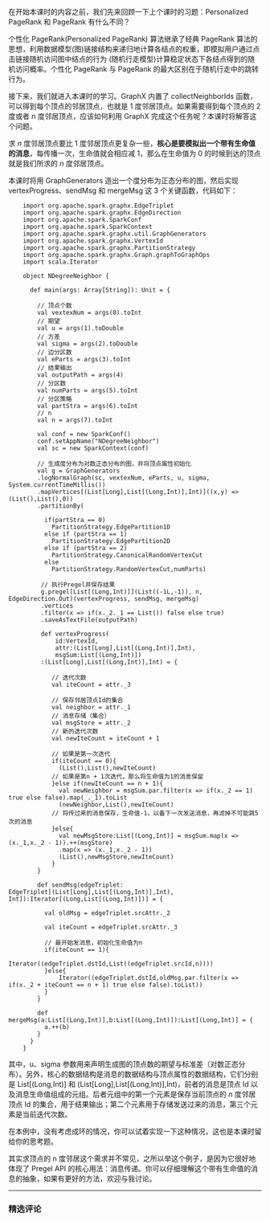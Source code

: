 <p data-nodeid="34478">在开始本课时的内容之前，我们先来回顾一下上个课时的习题：Personalized PageRank 和 PageRank 有什么不同？</p>
<p data-nodeid="34479">个性化 PageRank(Personalized PageRank) 算法继承了经典 PageRank 算法的思想，利用数据模型(图)链接结构来递归地计算各结点的权重，即模拟用户通过点击链接随机访问图中结点的行为 (随机行走模型)计算稳定状态下各结点得到的随机访问概率。个性化 PageRank 与 PageRank 的最大区别在于随机行走中的跳转行为。</p>
<p data-nodeid="35931" class="">接下来，我们就进入本课时的学习。GraphX 内置了 collectNeighborIds 函数，可以得到每个顶点的邻居顶点，也就是 1 度邻居顶点。如果需要得到每个顶点的 2 度或者 <em data-nodeid="35937">n</em> 度邻居顶点，应该如何利用 GraphX 完成这个任务呢？本课时将解答这个问题。</p>


<p data-nodeid="36169" class="">求 <em data-nodeid="36183">n</em> 度邻居顶点要比 1 度邻居顶点更复杂一些，<strong data-nodeid="36184">核心是要模拟出一个带有生命值的消息</strong>，每传播一次，生命值就会相应减 1，那么在生命值为 0 的时候到达的顶点就是我们所求的 <em data-nodeid="36185">n</em> 度邻居顶点。</p>




<p data-nodeid="35143" class="">本课时将用 GraphGenerators 造出一个度分布为正态分布的图，然后实现 vertexProgress、sendMsg 和 mergeMsg 这 3 个关键函数，代码如下：</p>


<pre class="lang-scala" data-nodeid="34483"><code data-language="scala">	<span class="hljs-keyword">import</span> org.apache.spark.graphx.<span class="hljs-type">EdgeTriplet</span>
	<span class="hljs-keyword">import</span> org.apache.spark.graphx.<span class="hljs-type">EdgeDirection</span>
	<span class="hljs-keyword">import</span> org.apache.spark.<span class="hljs-type">SparkConf</span>
	<span class="hljs-keyword">import</span> org.apache.spark.<span class="hljs-type">SparkContext</span>
	<span class="hljs-keyword">import</span> org.apache.spark.graphx.util.<span class="hljs-type">GraphGenerators</span>
	<span class="hljs-keyword">import</span> org.apache.spark.graphx.<span class="hljs-type">VertexId</span>
	<span class="hljs-keyword">import</span> org.apache.spark.graphx.<span class="hljs-type">PartitionStrategy</span>
	<span class="hljs-keyword">import</span> org.apache.spark.graphx.<span class="hljs-type">Graph</span>.graphToGraphOps
	<span class="hljs-keyword">import</span> scala.<span class="hljs-type">Iterator</span>
	&nbsp;
	<span class="hljs-class"><span class="hljs-keyword">object</span> <span class="hljs-title">NDegreeNeighbor</span> </span>{
	&nbsp; 
	&nbsp; <span class="hljs-function"><span class="hljs-keyword">def</span> <span class="hljs-title">main</span></span>(args: <span class="hljs-type">Array</span>[<span class="hljs-type">String</span>]): <span class="hljs-type">Unit</span> = {
	&nbsp;&nbsp;&nbsp; 
	&nbsp;&nbsp;&nbsp; <span class="hljs-comment">// 顶点个数</span>
	&nbsp;&nbsp;&nbsp; <span class="hljs-keyword">val</span> vextexNum = args(<span class="hljs-number">0</span>).toInt
	&nbsp;&nbsp;&nbsp; <span class="hljs-comment">// 期望</span>
	&nbsp;&nbsp;&nbsp; <span class="hljs-keyword">val</span> u = args(<span class="hljs-number">1</span>).toDouble
	&nbsp;&nbsp;&nbsp; <span class="hljs-comment">// 方差</span>
	&nbsp;&nbsp;&nbsp; <span class="hljs-keyword">val</span> sigma = args(<span class="hljs-number">2</span>).toDouble
	&nbsp;&nbsp;&nbsp; <span class="hljs-comment">// 边分区数</span>
	&nbsp;&nbsp;&nbsp; <span class="hljs-keyword">val</span> eParts = args(<span class="hljs-number">3</span>).toInt
	&nbsp;&nbsp;&nbsp; <span class="hljs-comment">// 结果输出</span>
	&nbsp;&nbsp;&nbsp; <span class="hljs-keyword">val</span> outputPath = args(<span class="hljs-number">4</span>)
	&nbsp;&nbsp;&nbsp; <span class="hljs-comment">// 分区数</span>
	&nbsp;&nbsp;&nbsp; <span class="hljs-keyword">val</span> numParts = args(<span class="hljs-number">5</span>).toInt
	&nbsp;&nbsp;&nbsp; <span class="hljs-comment">// 分区策略</span>
	&nbsp;&nbsp;&nbsp; <span class="hljs-keyword">val</span> partStra = args(<span class="hljs-number">6</span>).toInt
	&nbsp;&nbsp;&nbsp; <span class="hljs-comment">// n</span>
	&nbsp;&nbsp;&nbsp; <span class="hljs-keyword">val</span> n = args(<span class="hljs-number">7</span>).toInt
	&nbsp;&nbsp;&nbsp; 
	&nbsp;&nbsp;&nbsp; <span class="hljs-keyword">val</span> conf = <span class="hljs-keyword">new</span> <span class="hljs-type">SparkConf</span>()
	&nbsp;&nbsp;&nbsp; conf.setAppName(<span class="hljs-string">"NDegreeNeighbor"</span>)
	&nbsp;&nbsp;&nbsp; <span class="hljs-keyword">val</span> sc = <span class="hljs-keyword">new</span> <span class="hljs-type">SparkContext</span>(conf)
	&nbsp;&nbsp;&nbsp; 
	&nbsp;&nbsp;&nbsp; <span class="hljs-comment">// 生成度分布为对数正态分布的图，并将顶点属性初始化</span>
	&nbsp;&nbsp;&nbsp; <span class="hljs-keyword">val</span> g = <span class="hljs-type">GraphGenerators</span>
	&nbsp;&nbsp;&nbsp; .logNormalGraph(sc, vextexNum, eParts, u, sigma, <span class="hljs-type">System</span>.currentTimeMillis())
	&nbsp;&nbsp;&nbsp; .mapVertices[(<span class="hljs-type">List</span>[<span class="hljs-type">Long</span>],<span class="hljs-type">List</span>[(<span class="hljs-type">Long</span>,<span class="hljs-type">Int</span>)],<span class="hljs-type">Int</span>)]((x,y) =&gt; (<span class="hljs-type">List</span>(),<span class="hljs-type">List</span>(),<span class="hljs-number">0</span>))
	&nbsp;&nbsp;&nbsp; .partitionBy(
	&nbsp;&nbsp;&nbsp;&nbsp;&nbsp;&nbsp;&nbsp; 
	&nbsp;&nbsp;&nbsp;&nbsp;&nbsp; <span class="hljs-keyword">if</span>(partStra == <span class="hljs-number">0</span>) 
	&nbsp;&nbsp;&nbsp;&nbsp;&nbsp;&nbsp;&nbsp; <span class="hljs-type">PartitionStrategy</span>.<span class="hljs-type">EdgePartition1D</span> 
	&nbsp;&nbsp;&nbsp;&nbsp;&nbsp; <span class="hljs-keyword">else</span> <span class="hljs-keyword">if</span> (partStra == <span class="hljs-number">1</span>) 
	&nbsp;&nbsp;&nbsp;&nbsp;&nbsp;&nbsp;&nbsp; <span class="hljs-type">PartitionStrategy</span>.<span class="hljs-type">EdgePartition2D</span> 
	&nbsp;&nbsp;&nbsp;&nbsp;&nbsp; <span class="hljs-keyword">else</span> <span class="hljs-keyword">if</span> (partStra == <span class="hljs-number">2</span>) 
	&nbsp;&nbsp;&nbsp;&nbsp;&nbsp;&nbsp;&nbsp; <span class="hljs-type">PartitionStrategy</span>.<span class="hljs-type">CanonicalRandomVertexCut</span> 
	&nbsp;&nbsp;&nbsp;&nbsp;&nbsp; <span class="hljs-keyword">else</span> 
	&nbsp;&nbsp;&nbsp;&nbsp;&nbsp;&nbsp;&nbsp; <span class="hljs-type">PartitionStrategy</span>.<span class="hljs-type">RandomVertexCut</span>,numParts)
	&nbsp;&nbsp;&nbsp;&nbsp; 
	&nbsp;&nbsp;&nbsp;&nbsp; <span class="hljs-comment">// 执行Pregel并保存结果</span>
	&nbsp;&nbsp;&nbsp;&nbsp; g.pregel[<span class="hljs-type">List</span>[(<span class="hljs-type">Long</span>,<span class="hljs-type">Int</span>)]](<span class="hljs-type">List</span>((<span class="hljs-number">-1</span>L,<span class="hljs-number">-1</span>)), n, <span class="hljs-type">EdgeDirection</span>.<span class="hljs-type">Out</span>)(vertexProgress, sendMsg, mergeMsg)
	&nbsp;&nbsp;&nbsp;&nbsp; .vertices
	&nbsp;&nbsp;&nbsp;&nbsp; .filter(x =&gt; <span class="hljs-keyword">if</span>(x._2._1 == <span class="hljs-type">List</span>()) <span class="hljs-literal">false</span> <span class="hljs-keyword">else</span> <span class="hljs-literal">true</span>)
	&nbsp;&nbsp;&nbsp;&nbsp; .saveAsTextFile(outputPath)
	&nbsp;&nbsp;&nbsp; 
	&nbsp;&nbsp;&nbsp;&nbsp; <span class="hljs-function"><span class="hljs-keyword">def</span> <span class="hljs-title">vertexProgress</span></span>(
	&nbsp;&nbsp;&nbsp;&nbsp;&nbsp;&nbsp;&nbsp;&nbsp; id:<span class="hljs-type">VertexId</span>,
	&nbsp;&nbsp;&nbsp;&nbsp;&nbsp;&nbsp;&nbsp;&nbsp; attr:(<span class="hljs-type">List</span>[<span class="hljs-type">Long</span>],<span class="hljs-type">List</span>[(<span class="hljs-type">Long</span>,<span class="hljs-type">Int</span>)],<span class="hljs-type">Int</span>),
	&nbsp;&nbsp;&nbsp;&nbsp;&nbsp;&nbsp;&nbsp;&nbsp; msgSum:<span class="hljs-type">List</span>[(<span class="hljs-type">Long</span>,<span class="hljs-type">Int</span>)])
	&nbsp;&nbsp;&nbsp;&nbsp; :(<span class="hljs-type">List</span>[<span class="hljs-type">Long</span>],<span class="hljs-type">List</span>[(<span class="hljs-type">Long</span>,<span class="hljs-type">Int</span>)],<span class="hljs-type">Int</span>) = {
	&nbsp;&nbsp;&nbsp;&nbsp;&nbsp;&nbsp;&nbsp; 
	&nbsp;&nbsp;&nbsp;&nbsp;&nbsp;&nbsp;&nbsp; <span class="hljs-comment">// 迭代次数</span>
	&nbsp;&nbsp;&nbsp;&nbsp;&nbsp;&nbsp;&nbsp; <span class="hljs-keyword">val</span> iteCount = attr._3
	&nbsp;&nbsp;&nbsp;&nbsp;&nbsp;&nbsp;&nbsp; 
	&nbsp;&nbsp;&nbsp;&nbsp;&nbsp;&nbsp;&nbsp; <span class="hljs-comment">// 保存邻居顶点Id的集合</span>
	&nbsp;&nbsp;&nbsp;&nbsp;&nbsp;&nbsp;&nbsp; <span class="hljs-keyword">val</span> neighbor = attr._1
	&nbsp;&nbsp;&nbsp;&nbsp;&nbsp;&nbsp;&nbsp; <span class="hljs-comment">// 消息存储（集合）</span>
	&nbsp; &nbsp;&nbsp;&nbsp;&nbsp;&nbsp;&nbsp;<span class="hljs-keyword">val</span> msgStore = attr._2
	&nbsp;&nbsp;&nbsp;&nbsp;&nbsp;&nbsp;&nbsp; <span class="hljs-comment">// 新的迭代次数</span>
	&nbsp;&nbsp;&nbsp;&nbsp;&nbsp;&nbsp;&nbsp; <span class="hljs-keyword">val</span> newIteCount = iteCount + <span class="hljs-number">1</span>
	&nbsp;&nbsp;&nbsp;&nbsp;&nbsp;&nbsp;&nbsp; 
	&nbsp;&nbsp;&nbsp;&nbsp;&nbsp;&nbsp;&nbsp; <span class="hljs-comment">// 如果是第一次迭代</span>
	&nbsp;&nbsp;&nbsp;&nbsp;&nbsp;&nbsp;&nbsp; <span class="hljs-keyword">if</span>(iteCount == <span class="hljs-number">0</span>){
	&nbsp;&nbsp;&nbsp;&nbsp;&nbsp;&nbsp;&nbsp;&nbsp;&nbsp; (<span class="hljs-type">List</span>(),<span class="hljs-type">List</span>(),newIteCount)
	&nbsp;&nbsp;&nbsp;&nbsp;&nbsp;&nbsp;&nbsp; <span class="hljs-comment">// 如果是第n + 1次迭代，那么将生命值为1的消息保留</span>
	&nbsp;&nbsp;&nbsp;&nbsp;&nbsp;&nbsp;&nbsp; }<span class="hljs-keyword">else</span> <span class="hljs-keyword">if</span>(newIteCount == n + <span class="hljs-number">1</span>){
	&nbsp;&nbsp;&nbsp;&nbsp;&nbsp;&nbsp;&nbsp;&nbsp;&nbsp; <span class="hljs-keyword">val</span> newNeighbor = msgSum.par.filter(x =&gt; <span class="hljs-keyword">if</span>(x._2 == <span class="hljs-number">1</span>) <span class="hljs-literal">true</span> <span class="hljs-keyword">else</span> <span class="hljs-literal">false</span>).map(_._1).toList
	&nbsp;&nbsp;&nbsp;&nbsp;&nbsp;&nbsp;&nbsp;&nbsp;&nbsp; (newNeighbor,<span class="hljs-type">List</span>(),newIteCount)
	&nbsp;&nbsp;&nbsp;&nbsp;&nbsp;&nbsp;&nbsp; <span class="hljs-comment">// 将传过来的消息保存，生命值-1，以备下一次发送消息，再滤掉不可能跳5次的消息</span>
	&nbsp;&nbsp;&nbsp;&nbsp;&nbsp;&nbsp;&nbsp; }<span class="hljs-keyword">else</span>{
	&nbsp;&nbsp;&nbsp;&nbsp;&nbsp;&nbsp;&nbsp;&nbsp;&nbsp; <span class="hljs-keyword">val</span> newMsgStore:<span class="hljs-type">List</span>[(<span class="hljs-type">Long</span>,<span class="hljs-type">Int</span>)] = msgSum.map(x =&gt; (x._1,x._2 - <span class="hljs-number">1</span>)).++(msgStore)
	&nbsp;&nbsp;&nbsp;&nbsp;&nbsp;&nbsp;&nbsp;&nbsp;&nbsp; .map(x =&gt; (x._1,x._2 - <span class="hljs-number">1</span>))
	&nbsp;&nbsp;&nbsp;&nbsp;&nbsp;&nbsp;&nbsp;&nbsp;&nbsp; (<span class="hljs-type">List</span>(),newMsgStore,newIteCount)
	&nbsp;&nbsp;&nbsp;&nbsp;&nbsp;&nbsp;&nbsp; }
	&nbsp;&nbsp;&nbsp; }
	&nbsp;&nbsp;&nbsp; 
	&nbsp;&nbsp;&nbsp; <span class="hljs-function"><span class="hljs-keyword">def</span> <span class="hljs-title">sendMsg</span></span>(edgeTriplet: <span class="hljs-type">EdgeTriplet</span>[(<span class="hljs-type">List</span>[<span class="hljs-type">Long</span>],<span class="hljs-type">List</span>[(<span class="hljs-type">Long</span>,<span class="hljs-type">Int</span>)],<span class="hljs-type">Int</span>), <span class="hljs-type">Int</span>]):<span class="hljs-type">Iterator</span>[(<span class="hljs-type">Long</span>,<span class="hljs-type">List</span>[(<span class="hljs-type">Long</span>,<span class="hljs-type">Int</span>)])] = {
	&nbsp;&nbsp;&nbsp;&nbsp;&nbsp; 
	&nbsp;&nbsp;&nbsp;&nbsp;&nbsp; <span class="hljs-keyword">val</span> oldMsg = edgeTriplet.srcAttr._2
	&nbsp;&nbsp;&nbsp;&nbsp;&nbsp;&nbsp; 
	&nbsp;&nbsp;&nbsp;&nbsp;&nbsp; <span class="hljs-keyword">val</span> iteCount = edgeTriplet.srcAttr._3
	&nbsp;&nbsp;&nbsp;&nbsp;&nbsp; 
	&nbsp;&nbsp;&nbsp;&nbsp;&nbsp; <span class="hljs-comment">// 最开始发消息，初始化生命值为n</span>
	&nbsp;&nbsp;&nbsp;&nbsp;&nbsp; <span class="hljs-keyword">if</span>(iteCount == <span class="hljs-number">1</span>){
	&nbsp;&nbsp;&nbsp;&nbsp;&nbsp;&nbsp;&nbsp;&nbsp;&nbsp; <span class="hljs-type">Iterator</span>((edgeTriplet.dstId,<span class="hljs-type">List</span>((edgeTriplet.srcId,n))))
	&nbsp;&nbsp;&nbsp;&nbsp;&nbsp; }<span class="hljs-keyword">else</span>{
	&nbsp;&nbsp;&nbsp;&nbsp;&nbsp;&nbsp;&nbsp; &nbsp;&nbsp;<span class="hljs-type">Iterator</span>((edgeTriplet.dstId,oldMsg.par.filter(x =&gt; <span class="hljs-keyword">if</span>(x._2 + iteCount == n + <span class="hljs-number">1</span>) <span class="hljs-literal">true</span> <span class="hljs-keyword">else</span> <span class="hljs-literal">false</span>).toList))
	&nbsp;&nbsp;&nbsp;&nbsp;&nbsp; }
	&nbsp;&nbsp;&nbsp; }
	&nbsp;&nbsp;&nbsp; 
	&nbsp;&nbsp;&nbsp; <span class="hljs-function"><span class="hljs-keyword">def</span> <span class="hljs-title">mergeMsg</span></span>(a:<span class="hljs-type">List</span>[(<span class="hljs-type">Long</span>,<span class="hljs-type">Int</span>)],b:<span class="hljs-type">List</span>[(<span class="hljs-type">Long</span>,<span class="hljs-type">Int</span>)]):<span class="hljs-type">List</span>[(<span class="hljs-type">Long</span>,<span class="hljs-type">Int</span>)] = {
	&nbsp;&nbsp;&nbsp;&nbsp;&nbsp; a.++(b)
	&nbsp;&nbsp;&nbsp; }&nbsp;&nbsp;&nbsp; 
	&nbsp; }
	}
</code></pre>
<p data-nodeid="35696">其中，u、sigma 参数用来声明生成图的顶点数的期望与标准差（对数正态分布）。另外，核心的数据结构是消息的数据结构与顶点属性的数据结构，它们分别是 List[(Long,Int)] 和 (List[Long],List[(Long,Int)],Int)，前者的消息是顶点 Id 以及消息生命值组成的元组。后者元组中的第一个元素是保存当前顶点的 <em data-nodeid="35715">n</em> 度邻居顶点 Id 的集合，用于结果输出；第二个元素用于存储发送过来的消息，第三个元素是当前迭代次数。</p>
<p data-nodeid="35697">在本例中，没有考虑成环的情况，你可以试着实现一下这种情况，这也是本课时留给你的思考题。</p>





<p data-nodeid="34644">其实求顶点的 n 度邻居这个需求并不常见，之所以举这个例子，是因为它很好地体现了 Pregel API 的核心用法：消息传递。你可以仔细理解这个带有生命值的消息的抽象，如果有更好的方法，欢迎与我讨论。</p>

---

### 精选评论


